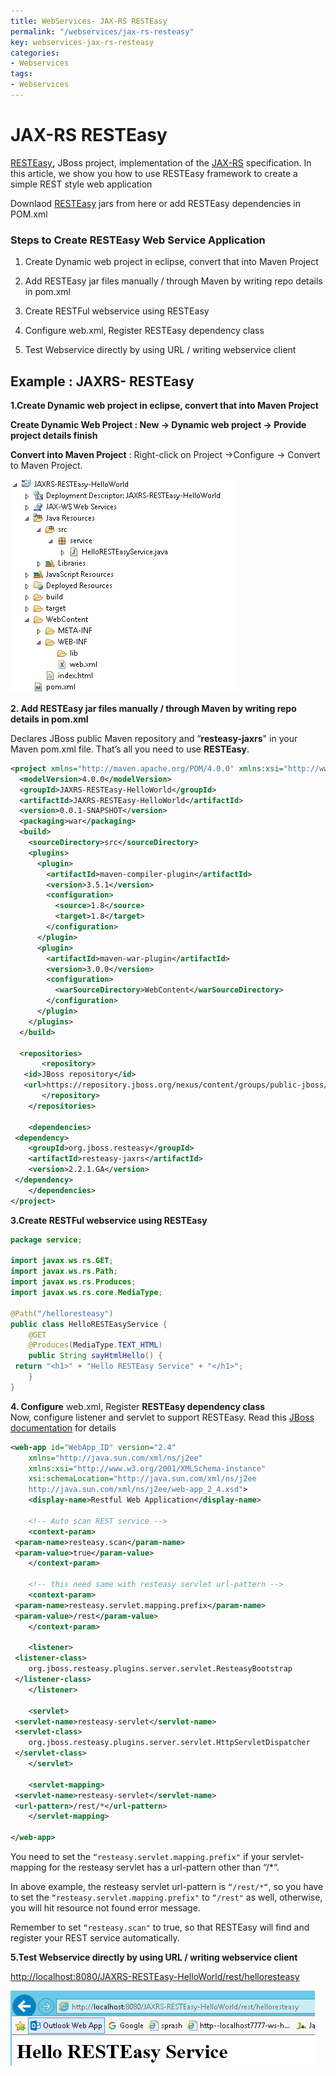 ```yaml
---
title: WebServices- JAX-RS RESTEasy
permalink: "/webservices/jax-rs-resteasy"
key: webservices-jax-rs-resteasy
categories:
- Webservices
tags:
- Webservices
---
```


JAX-RS RESTEasy
==================

[RESTEasy](http://www.jboss.org/resteasy)**,** JBoss project, implementation of
the [JAX-RS](http://jsr311.java.net/) specification. In this article, we show
you how to use RESTEasy framework to create a simple REST style web application

Downlaod [RESTEasy](http://www.jboss.org/resteasy) jars from here or add
RESTEasy dependencies in POM.xml


### Steps to Create RESTEasy Web Service Application

1. Create Dynamic web project in eclipse, convert that into Maven Project

2. Add RESTEasy jar files manually / through Maven by writing repo details in
pom.xml

3. Create RESTFul webservice using RESTEasy

4. Configure web.xml, Register RESTEasy dependency class

5. Test Webservice directly by using URL / writing webservice client

## Example : JAXRS- RESTEasy

**1.Create Dynamic web project in eclipse, convert that into Maven Project**

**Create Dynamic Web Project : New → Dynamic web project → Provide project
details finish**

**Convert into Maven Project** : Right-click on Project →Configure → Convert to
Maven Project.

![](media/eb95a391af9aa771da760beaa5858282.png)

**2. Add RESTEasy jar files manually / through Maven by writing repo details in
pom.xml**

Declares JBoss public Maven repository and “**resteasy-jaxrs**" in your
Maven pom.xml file. That’s all you need to use **RESTEasy**.
```xml
<project xmlns="http://maven.apache.org/POM/4.0.0" xmlns:xsi="http://www.w3.org/2001/XMLSchema-instance" xsi:schemaLocation="http://maven.apache.org/POM/4.0.0 http://maven.apache.org/xsd/maven-4.0.0.xsd">
  <modelVersion>4.0.0</modelVersion>
  <groupId>JAXRS-RESTEasy-HelloWorld</groupId>
  <artifactId>JAXRS-RESTEasy-HelloWorld</artifactId>
  <version>0.0.1-SNAPSHOT</version>
  <packaging>war</packaging>
  <build>
    <sourceDirectory>src</sourceDirectory>
    <plugins>
      <plugin>
        <artifactId>maven-compiler-plugin</artifactId>
        <version>3.5.1</version>
        <configuration>
          <source>1.8</source>
          <target>1.8</target>
        </configuration>
      </plugin>
      <plugin>
        <artifactId>maven-war-plugin</artifactId>
        <version>3.0.0</version>
        <configuration>
          <warSourceDirectory>WebContent</warSourceDirectory>
        </configuration>
      </plugin>
    </plugins>
  </build>
  
  <repositories>
	   <repository>
   <id>JBoss repository</id>
   <url>https://repository.jboss.org/nexus/content/groups/public-jboss/</url>
	   </repository>
	</repositories>
	
	<dependencies>
 <dependency>
 	<groupId>org.jboss.resteasy</groupId>
 	<artifactId>resteasy-jaxrs</artifactId>
 	<version>2.2.1.GA</version>
 </dependency>
	</dependencies>
</project>
```


**3.Create RESTFul webservice using RESTEasy**
```java
package service;

import javax.ws.rs.GET;
import javax.ws.rs.Path;
import javax.ws.rs.Produces;
import javax.ws.rs.core.MediaType;

@Path("/helloresteasy")
public class HelloRESTEasyService {
	@GET
	@Produces(MediaType.TEXT_HTML)
	public String sayHtmlHello() {
 return "<h1>" + "Hello RESTEasy Service" + "</h1>";
	}
}
```

**4. Configure** web.xml, Register **RESTEasy dependency class**  
Now, configure listener and servlet to support RESTEasy. Read this [JBoss
documentation](http://docs.jboss.org/resteasy/docs/2.2.1.GA/userguide/html/Installation_Configuration.html) for
details
```xml
<web-app id="WebApp_ID" version="2.4"
	xmlns="http://java.sun.com/xml/ns/j2ee"
	xmlns:xsi="http://www.w3.org/2001/XMLSchema-instance"
	xsi:schemaLocation="http://java.sun.com/xml/ns/j2ee
	http://java.sun.com/xml/ns/j2ee/web-app_2_4.xsd">
	<display-name>Restful Web Application</display-name>

	<!-- Auto scan REST service -->
	<context-param>
 <param-name>resteasy.scan</param-name>
 <param-value>true</param-value>
	</context-param>

	<!-- this need same with resteasy servlet url-pattern -->
	<context-param>
 <param-name>resteasy.servlet.mapping.prefix</param-name>
 <param-value>/rest</param-value>
	</context-param>

	<listener>
 <listener-class>
 	org.jboss.resteasy.plugins.server.servlet.ResteasyBootstrap
 </listener-class>
	</listener>

	<servlet>
 <servlet-name>resteasy-servlet</servlet-name>
 <servlet-class>
 	org.jboss.resteasy.plugins.server.servlet.HttpServletDispatcher
 </servlet-class>
	</servlet>

	<servlet-mapping>
 <servlet-name>resteasy-servlet</servlet-name>
 <url-pattern>/rest/*</url-pattern>
	</servlet-mapping>

</web-app>
```

You need to set the `“resteasy.servlet.mapping.prefix"` if your servlet-mapping for the resteasy servlet has a url-pattern other than “/*“.

In above example, the resteasy servlet url-pattern is `“/rest/*“`, so you have to set the `“resteasy.servlet.mapping.prefix"` to `“/rest"` as well, otherwise, you will hit resource not found error message.

Remember to set `“resteasy.scan"` to true, so that RESTEasy will find and register your REST service automatically.


**5.Test Webservice directly by using URL / writing webservice client**

<http://localhost:8080/JAXRS-RESTEasy-HelloWorld/rest/helloresteasy>

![](media/aa8699d45f28b857169043811a334c8f.png)
